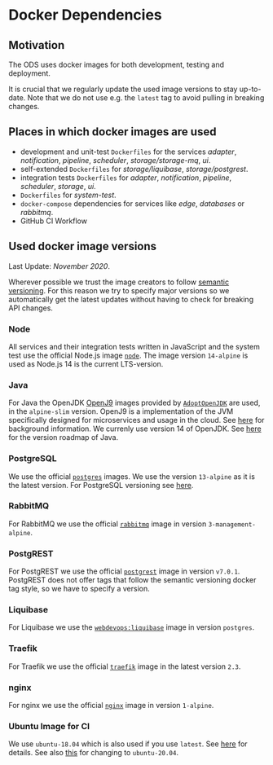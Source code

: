 # Docker Dependencies

## Motivation

The ODS uses docker images for both development, testing and deployment.

It is crucial that we regularly update the used image versions to stay up-to-date.
Note that we do not use e.g. the `latest` tag to avoid pulling in breaking changes.

## Places in which docker images are used

- development and unit-test `Dockerfiles` for the services _adapter_, _notification_, _pipeline_, _scheduler_, _storage/storage-mq_, _ui_.
- self-extended `Dockerfiles` for _storage/liquibase_, _storage/postgrest_.
- integration tests `Dockerfiles` for _adapter_, _notification_, _pipeline_, _scheduler_, _storage_, _ui_.
- `Dockerfiles` for _system-test_.
- `docker-compose` dependencies for services like _edge_, _databases_ or _rabbitmq_.
- GitHub CI Workflow

## Used docker image versions

Last Update: _November 2020_.

Wherever possible we trust the image creators to follow [semantic versioning](https://semver.org/).
For this reason we try to specify major versions so we automatically get the latest updates without having to check for breaking API changes.

### Node

All services and their integration tests written in JavaScript and the system test use the official Node.js image [`node`](https://hub.docker.com/_/node). The image version `14-alpine` is used as Node.js 14 is the current LTS-version.

### Java

For Java the OpenJDK [OpenJ9](https://www.eclipse.org/openj9) images provided by [`AdoptOpenJDK`](https://hub.docker.com/_/adoptopenjdk) are used, in the `alpine-slim` version.
OpenJ9 is a implementation of the JVM specifically designed for microservices and usage in the cloud.
See [here](https://github.com/AdoptOpenJDK/openjdk-docker) for background information.
We currenly use version 14 of OpenJDK. See [here](https://www.oracle.com/java/technologies/java-se-support-roadmap.html) for the version roadmap of Java.

### PostgreSQL

We use the official [`postgres`](https://hub.docker.com/_/postgres) images.
We use the version `13-alpine` as it is the latest version.
For PostgreSQL versioning see [here](https://www.postgresql.org/support/versioning/).

### RabbitMQ

For RabbitMQ we use the official [`rabbitmq`](https://hub.docker.com/_/rabbitmq) image in version `3-management-alpine`.

### PostgREST

For PostgREST we use the official [`postgrest`](https://hub.docker.com/r/postgrest/postgrest/) image in version `v7.0.1`.
PostgREST does not offer tags that follow the semantic versioning docker tag style, so we have to specify a version.

### Liquibase

For Liquibase we use the [`webdevops:liquibase`](https://hub.docker.com/r/webdevops/liquibase) image in version `postgres`.

### Traefik

For Traefik we use the official [`traefik`](https://hub.docker.com/_/traefik) image in the latest version `2.3`.

### nginx
For nginx we use the official [`nginx`](https://hub.docker.com/_/nginx) image in version `1-alpine`.

### Ubuntu Image for CI

We use `ubuntu-18.04` which is also used if you use `latest`.
See [here](https://docs.github.com/en/free-pro-team@latest/actions/reference/workflow-syntax-for-github-actions#jobsjob_idruns-on) for details.
See also [this](https://github.com/actions/virtual-environments/issues/1816) for changing to `ubuntu-20.04`.